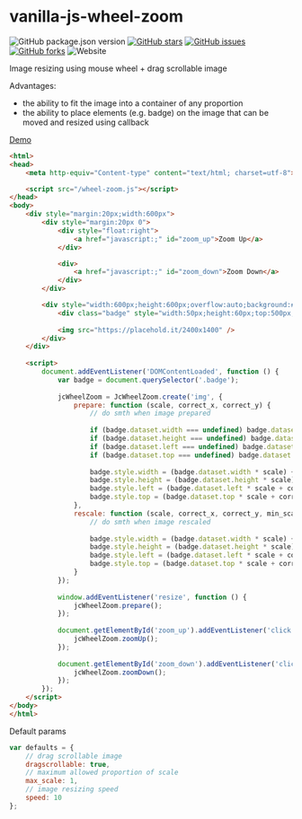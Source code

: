 # vanilla-js-wheel-zoom

![GitHub package.json version](https://img.shields.io/github/package-json/v/worka/vanilla-js-wheel-zoom)
[![GitHub stars](https://img.shields.io/github/stars/worka/vanilla-js-wheel-zoom)](https://github.com/worka/vanilla-js-wheel-zoom/stargazers)
[![GitHub issues](https://img.shields.io/github/issues/worka/vanilla-js-wheel-zoom)](https://github.com/worka/vanilla-js-wheel-zoom/issues)
[![GitHub forks](https://img.shields.io/github/forks/worka/vanilla-js-wheel-zoom)](https://github.com/worka/vanilla-js-wheel-zoom/network)
![Website](https://img.shields.io/website?up_message=demo&url=https%3A%2F%2Fworka.github.io%2Fwheel-zoom.html)

Image resizing using mouse wheel + drag scrollable image

Advantages: 
* the ability to fit the image into a container of any proportion
* the ability to place elements (e.g. badge) on the image that can be moved and resized using callback

<a href="https://worka.github.io/wheel-zoom.html">Demo</a>

``` html
<html>
<head>
    <meta http-equiv="Content-type" content="text/html; charset=utf-8">

    <script src="/wheel-zoom.js"></script>
</head>
<body>
    <div style="margin:20px;width:600px">
        <div style="margin:20px 0">
            <div style="float:right">
                <a href="javascript:;" id="zoom_up">Zoom Up</a>
            </div>

            <div>
                <a href="javascript:;" id="zoom_down">Zoom Down</a>
            </div>
        </div>

        <div style="width:600px;height:600px;overflow:auto;background:#999;position:relative;cursor:move">
            <div class="badge" style="width:50px;height:60px;top:500px;left:600px;border:solid 1px blue;position:absolute"></div>
            
            <img src="https://placehold.it/2400x1400" />
        </div>
    </div>
    
    <script>
        document.addEventListener('DOMContentLoaded', function () {
            var badge = document.querySelector('.badge');
            
            jcWheelZoom = JcWheelZoom.create('img', {
                prepare: function (scale, correct_x, correct_y) {
                    // do smth when image prepared
                    
                    if (badge.dataset.width === undefined) badge.dataset.width = parseInt(badge.style.width);
                    if (badge.dataset.height === undefined) badge.dataset.height = parseInt(badge.style.height);
                    if (badge.dataset.left === undefined) badge.dataset.left = parseInt(badge.style.left);
                    if (badge.dataset.top === undefined) badge.dataset.top = parseInt(badge.style.top);
                    
                    badge.style.width = (badge.dataset.width * scale) + 'px';
                    badge.style.height = (badge.dataset.height * scale) + 'px';
                    badge.style.left = (badge.dataset.left * scale + correct_x) + 'px';
                    badge.style.top = (badge.dataset.top * scale + correct_y) + 'px';
                },
                rescale: function (scale, correct_x, correct_y, min_scale) {
                    // do smth when image rescaled
                    
                    badge.style.width = (badge.dataset.width * scale) + 'px';
                    badge.style.height = (badge.dataset.height * scale) + 'px';
                    badge.style.left = (badge.dataset.left * scale + correct_x) + 'px';
                    badge.style.top = (badge.dataset.top * scale + correct_y) + 'px';
                }
            });
           
            window.addEventListener('resize', function () {
                jcWheelZoom.prepare();
            });
            
            document.getElementById('zoom_up').addEventListener('click', function () {
                jcWheelZoom.zoomUp();
            });
            
            document.getElementById('zoom_down').addEventListener('click', function () {
                jcWheelZoom.zoomDown();
            });
        });
    </script>
</body>
</html>
```

Default params

``` javascript
var defaults = {
    // drag scrollable image
    dragscrollable: true,
    // maximum allowed proportion of scale
    max_scale: 1,
    // image resizing speed
    speed: 10
};
```
